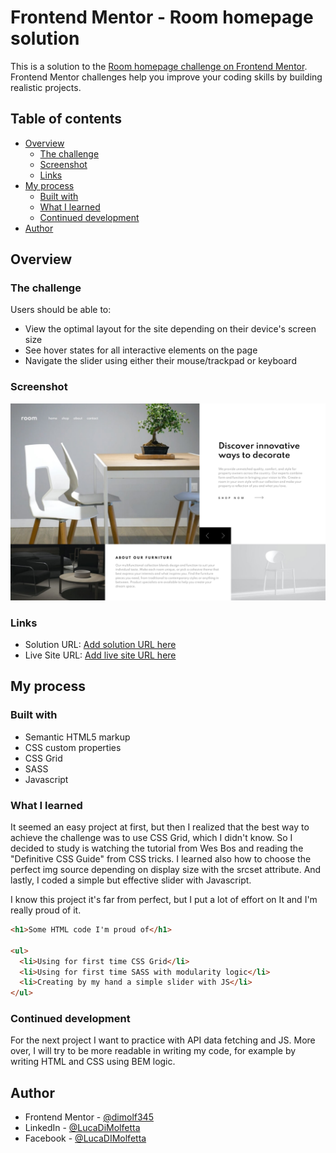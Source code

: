 # Frontend Mentor - Room homepage solution

This is a solution to the [Room homepage challenge on Frontend Mentor](https://www.frontendmentor.io/challenges/room-homepage-BtdBY_ENq). Frontend Mentor challenges help you improve your coding skills by building realistic projects.

## Table of contents

- [Overview](#overview)
  - [The challenge](#the-challenge)
  - [Screenshot](#screenshot)
  - [Links](#links)
- [My process](#my-process)
  - [Built with](#built-with)
  - [What I learned](#what-i-learned)
  - [Continued development](#continued-development)
- [Author](#author)

## Overview

### The challenge

Users should be able to:

- View the optimal layout for the site depending on their device's screen size
- See hover states for all interactive elements on the page
- Navigate the slider using either their mouse/trackpad or keyboard

### Screenshot

![](./screenshot.jpg)

### Links

- Solution URL: [Add solution URL here](https://your-solution-url.com)
- Live Site URL: [Add live site URL here](https://your-live-site-url.com)

## My process

### Built with

- Semantic HTML5 markup
- CSS custom properties
- CSS Grid
- SASS
- Javascript

### What I learned

It seemed an easy project at first, but then I realized that the best way to achieve the challenge was to use CSS Grid, which I didn't know.
So I decided to study is watching the tutorial from Wes Bos and reading the "Definitive CSS Guide" from CSS tricks.
I learned also how to choose the perfect img source depending on display size with the srcset attribute.
And lastly, I coded a simple but effective slider with Javascript.

I know this project it's far from perfect, but I put a lot of effort on It and I'm really proud of it.

```html
<h1>Some HTML code I'm proud of</h1>

<ul>
  <li>Using for first time CSS Grid</li>
  <li>Using for first time SASS with modularity logic</li>
  <li>Creating by my hand a simple slider with JS</li>
</ul>
```

### Continued development

For the next project I want to practice with API data fetching and JS. More over, I will try to be more readable in writing my code, for example by writing HTML and CSS using BEM logic.

## Author

- Frontend Mentor - [@dimolf345](https://www.frontendmentor.io/profile/dimolf345)
- LinkedIn - [@LucaDiMolfetta](https://www.linkedin.com/in/luca-di-molfetta-89659419a/)
- Facebook - [@LucaDIMolfetta](https://www.facebook.com/Kuketto)
